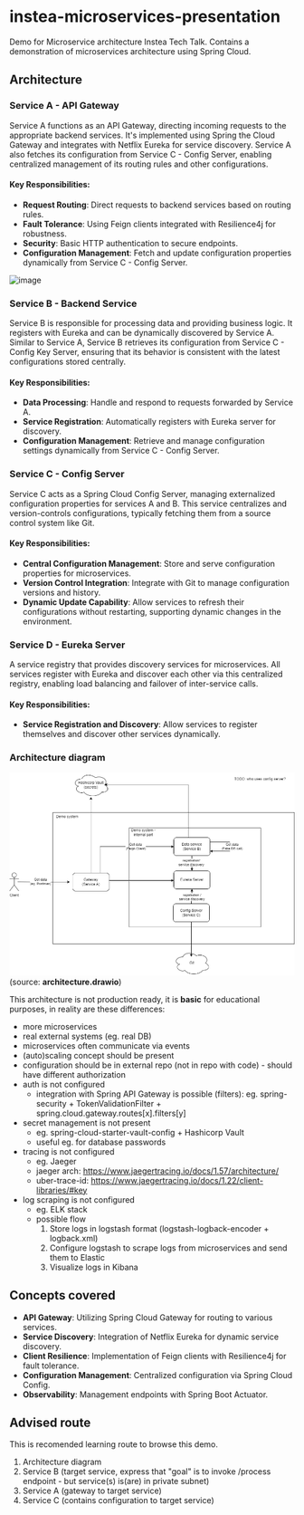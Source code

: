 # instea-microservices-presentation
Demo for Microservice architecture Instea Tech Talk. Contains a demonstration of microservices architecture using Spring Cloud.

## Architecture
### Service A - API Gateway
Service A functions as an API Gateway, directing incoming requests to the appropriate backend services.
It's implemented using Spring the Cloud Gateway and integrates with Netflix Eureka for service discovery. Service A also fetches its configuration from Service C - Config Server, enabling centralized management of its routing rules and other configurations.

#### Key Responsibilities:
- **Request Routing**: Direct requests to backend services based on routing rules.
- **Fault Tolerance**: Using Feign clients integrated with Resilience4j for robustness.
- **Security**: Basic HTTP authentication to secure endpoints.
- **Configuration Management**: Fetch and update configuration properties dynamically from Service C - Config Server.

![image](https://github.com/mcaniga/instea-microservices-presentation/assets/21160629/6bc724b1-8617-469c-a27c-5c66ae46d88d)


### Service B - Backend Service
Service B is responsible for processing data and providing business logic. It registers with Eureka and can be dynamically discovered by Service A. Similar to Service A, Service B retrieves its configuration from Service C - Config Key Server, ensuring that its behavior is consistent with the latest configurations stored centrally.

#### Key Responsibilities:
- **Data Processing**: Handle and respond to requests forwarded by Service A.
- **Service Registration**: Automatically registers with Eureka server for discovery.
- **Configuration Management**: Retrieve and manage configuration settings dynamically from Service C - Config Server.

### Service C - Config Server
Service C acts as a Spring Cloud Config Server, managing externalized configuration properties for services A and B. This service centralizes and version-controls configurations, typically fetching them from a source control system like Git.

#### Key Responsibilities:
- **Central Configuration Management**: Store and serve configuration properties for microservices.
- **Version Control Integration**: Integrate with Git to manage configuration versions and history.
- **Dynamic Update Capability**: Allow services to refresh their configurations without restarting, supporting dynamic changes in the environment.

### Service D - Eureka Server
A service registry that provides discovery services for microservices. All services register with Eureka and discover each other via this centralized registry, enabling load balancing and failover of inter-service calls.

#### Key Responsibilities:
- **Service Registration and Discovery**: Allow services to register themselves and discover other services dynamically.

### Architecture diagram
![](architecture.png)
(source: **architecture.drawio**)

This architecture is not production ready, it is **basic** for educational purposes, in reality are these differences:
- more microservices
- real external systems (eg. real DB)
- microservices often communicate via events
- (auto)scaling concept should be present
- configuration should be in external repo (not in repo with code) - should have different authorization
- auth is not configured
  - integration with Spring API Gateway is possible (filters): eg. spring-security + TokenValidationFilter + spring.cloud.gateway.routes[x].filters[y]
- secret management is not present
  - eg. spring-cloud-starter-vault-config + Hashicorp Vault
  - useful eg. for database passwords
- tracing is not configured
  - eg. Jaeger
  - jaeger arch:  https://www.jaegertracing.io/docs/1.57/architecture/
  - uber-trace-id: https://www.jaegertracing.io/docs/1.22/client-libraries/#key
- log scraping is not configured
  - eg. ELK stack 
  - possible flow
    1. Store logs in logstash format (logstash-logback-encoder + logback.xml)
    2. Configure logstash to scrape logs from microservices and send them to Elastic
    3. Visualize logs in Kibana

## Concepts covered
- **API Gateway**: Utilizing Spring Cloud Gateway for routing to various services.
- **Service Discovery**: Integration of Netflix Eureka for dynamic service discovery.
- **Client Resilience**: Implementation of Feign clients with Resilience4j for fault tolerance.
- **Configuration Management**: Centralized configuration via Spring Cloud Config.
- **Observability**: Management endpoints with Spring Boot Actuator.

## Advised route
This is recomended learning route to browse this demo.

1. Architecture diagram
2. Service B (target service, express that "goal" is to invoke /process endpoint - but service(s) is(are) in private subnet)
3. Service A (gateway to target service)
4. Service C (contains configuration to target service)
